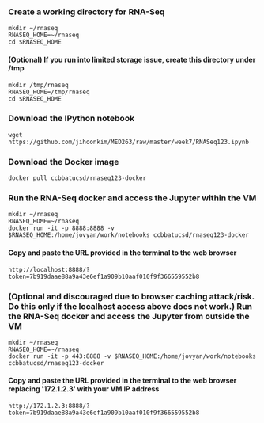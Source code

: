 
### Create a working directory for RNA-Seq 
```Shell
mkdir ~/rnaseq
RNASEQ_HOME=~/rnaseq
cd $RNASEQ_HOME
```
#### (Optional) If you run into limited storage issue, create this directory under /tmp
```Shell
mkdir /tmp/rnaseq
RNASEQ_HOME=/tmp/rnaseq
cd $RNASEQ_HOME
```

### Download the IPython notebook
```Shell
wget https://github.com/jihoonkim/MED263/raw/master/week7/RNASeq123.ipynb
```

### Download the Docker image
```Shell
docker pull ccbbatucsd/rnaseq123-docker
```

### Run the RNA-Seq docker and access the Jupyter within the VM
```Shell
mkdir ~/rnaseq
RNASEQ_HOME=~/rnaseq
docker run -it -p 8888:8888 -v $RNASEQ_HOME:/home/jovyan/work/notebooks ccbbatucsd/rnaseq123-docker
```
#### Copy and paste the URL provided in the terminal to the web browser
```Shell
http://localhost:8888/?token=7b919daae88a9a43e6ef1a909b10aaf010f9f366559552b8
```

### (Optional and discouraged due to browser caching attack/risk. Do this only if the localhost access above does not work.) Run the RNA-Seq docker and access the Jupyter from outside the VM
```Shell
mkdir ~/rnaseq
RNASEQ_HOME=~/rnaseq
docker run -it -p 443:8888 -v $RNASEQ_HOME:/home/jovyan/work/notebooks ccbbatucsd/rnaseq123-docker
```
#### Copy and paste the URL provided in the terminal to the web browser replacing '172.1.2.3' with your VM IP address
```Shell
http://172.1.2.3:8888/?token=7b919daae88a9a43e6ef1a909b10aaf010f9f366559552b8
```
